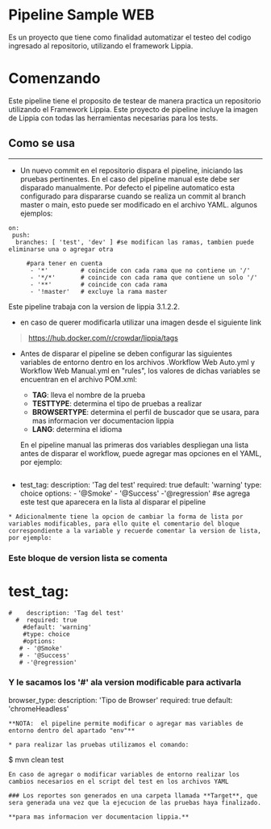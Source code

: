 # Pipeline Sample WEB

 Es un proyecto que tiene como finalidad automatizar el testeo del codigo ingresado al repositorio, utilizando el framework Lippia.

# Comenzando
Este pipeline tiene el proposito de testear de manera practica un repositorio utilizando el Framework Lippia.
Este proyecto de pipeline incluye la imagen de Lippia con todas las herramientas necesarias para los tests.

## Como se usa
---
* Un nuevo commit en el repositorio dispara el pipeline, iniciando las pruebas pertinentes. En el caso del pipeline manual este debe ser disparado manualmente.
Por defecto el pipeline automatico esta configurado para dispararse cuando se realiza un commit al branch master o main, esto puede ser modificado en el archivo YAML.
algunos ejemplos:

```
on: 
 push:
  branches: [ 'test', 'dev' ] #se modifican las ramas, tambien puede eliminarse una o agregar otra

     #para tener en cuenta
      - '*'         # coincide con cada rama que no contiene un '/'
      - '*/*'       # coincide con cada rama que contiene un solo '/'
      - '**'        # coincide con cada rama
      - '!master'   # excluye la rama master
```

Este pipeline trabaja con la version de lippia 3.1.2.2.
+ en caso de querer modificarla utilizar una imagen desde el siguiente link

>https://hub.docker.com/r/crowdar/lippia/tags


- Antes de disparar el pipeline se deben configurar las siguientes variables de entorno dentro en los archivos .Workflow Web Auto.yml
y Workflow Web Manual.yml en "rules", los valores de dichas variables se encuentran en el archivo POM.xml:
  * **TAG**: lleva el nombre de la prueba
  * **TESTTYPE**:  determina el tipo de pruebas a realizar
  * **BROWSERTYPE**: determina el perfil de buscador que se usara, para mas informacion ver documentacion lippia 
  * **LANG**: determina el idioma
  
  En el pipeline manual las primeras dos variables despliegan una lista antes de disparar el workflow, puede agregar mas opciones en el YAML, por ejemplo:
  ```
 * test_tag:
        description: 'Tag del test'
        required: true
        default: 'warning'
        type: choice
        options:
        - '@Smoke'
        - '@Success'
		-'@regression' #se agrega este test que aparecera en la lista al disparar el pipeline
  ```
* Adicionalmente tiene la opcion de cambiar la forma de lista por variables modificables, para ello quite el comentario del bloque correspondiente a la variable y recuerde comentar la version de lista, por ejemplo:
 
```
 ### Este bloque de version lista se comenta ###
  # test_tag:
    #    description: 'Tag del test'
      #  required: true
        #default: 'warning'
        #type: choice
        #options:
       # - '@Smoke'
       # - '@Success'
       # -'@regression'

### Y le sacamos los '#' ala version modificable para activarla ###

 browser_type:
        description: 'Tipo de Browser'
        required: true
        default: 'chromeHeadless'
```
**NOTA:  el pipeline permite modificar o agregar mas variables de entorno dentro del apartado "env"**

* para realizar las pruebas utilizamos el comando: 
```
$ mvn clean test
```
En caso de agregar o modificar variables de entorno realizar los cambios necesarios en el script del test en los archivos YAML

### Los reportes son generados en una carpeta llamada **Target**, que sera generada una vez que la ejecucion de las pruebas haya finalizado.

**para mas informacion ver documentacion lippia.**
